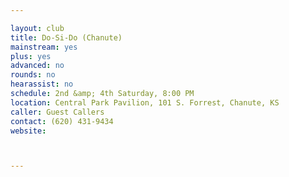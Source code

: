 ```yaml
---

layout: club
title: Do-Si-Do (Chanute)
mainstream: yes
plus: yes
advanced: no
rounds: no
hearassist: no
schedule: 2nd &amp; 4th Saturday, 8:00 PM
location: Central Park Pavilion, 101 S. Forrest, Chanute, KS
caller: Guest Callers
contact: (620) 431-9434
website: 



---
```


